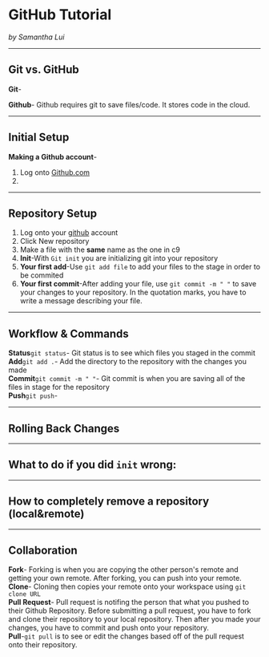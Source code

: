 # GitHub Tutorial

_by Samantha Lui_

---
## Git vs. GitHub
**Git**-

**Github**- Github requires git to save files/code. It stores code in the cloud.

---
## Initial Setup
**Making a Github account**-  
1. Log onto [Github.com](https://github.com/)  
2. 

---
## Repository Setup
1. Log onto your [github](https://github.com) account  
2. Click New repository
3. Make a file with the **same** name as the one in c9
4. **Init**-With ```Git init``` you are initializing git into your repository  
5. **Your first add**-Use ```git add file``` to add your files to the stage in order to be commited  
6. **Your first commit**-After adding your file, use ```git commit -m " "``` to save your changes to your repository. In the quotation marks, you have to write a message describing your file.  


---
## Workflow & Commands
**Status**```git status```- Git status is to see which files you staged in the commit   
**Add**```git add .```- Add the directory to the repository with the changes you made  
**Commit**```git commit -m " "```- Git commit is when you are saving all of the files in stage for the repository  
**Push**```git push```-   


---
## Rolling Back Changes

---
## What to do if you did ```init``` wrong:

---
## How to completely remove a repository (local&remote)

---
## Collaboration
**Fork**- Forking is when you are copying the other person's remote and getting your own remote. After forking, you can push into your remote.  
**Clone**- Cloning then copies your remote onto your workspace using ```git clone URL```  
**Pull Request**- Pull request is notifing the person that what you pushed to their Github Repository. Before submitting a pull request, you have to fork and clone their repository to your local repository. Then after you made your changes, you have to commit and push onto your repository.   
**Pull**-```git pull``` is to see or edit the changes based off of the pull request onto their repository.


